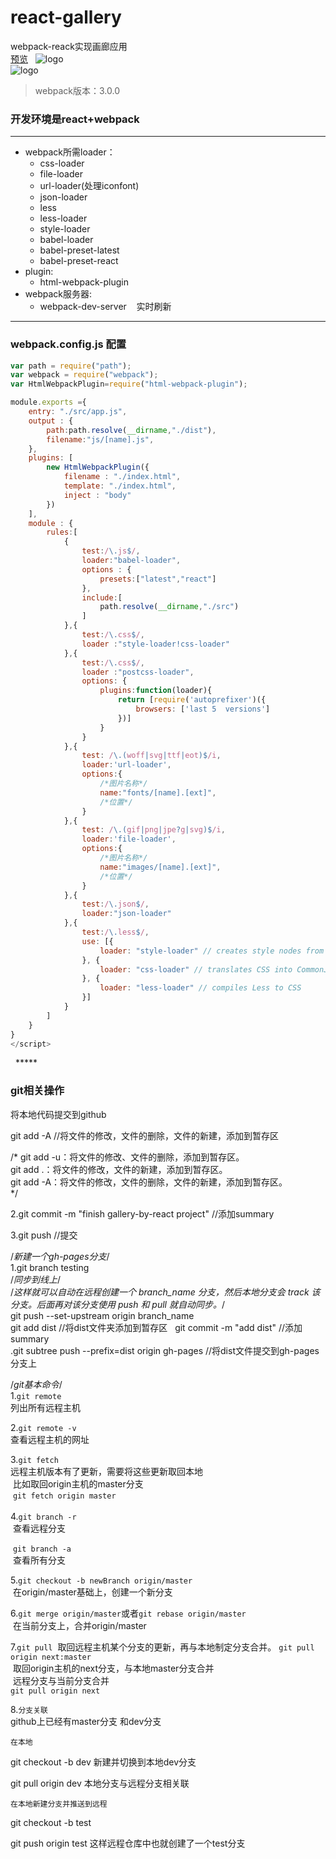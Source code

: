 # react-gallery
webpack-reack实现画廊应用  
[预览](https://ymbo.github.io/react-gallery/)  
![logo](https://github.com/YMBo/react-gallery/blob/master/%E7%94%BB%E5%BB%8A%E6%AD%A3%E9%9D%A2.png)  
![logo](https://github.com/YMBo/react-gallery/blob/master/%E7%94%BB%E5%BB%8A%E5%8F%8D%E9%9D%A2.png)  
> webpack版本：3.0.0  

### 开发环境是react+webpack   
***  
* webpack所需loader：     
    * css-loader  
    * file-loader  
    * url-loader(处理iconfont)  
    * json-loader  
    * less  
    * less-loader  
    * style-loader   
    * babel-loader  
    * babel-preset-latest  
    * babel-preset-react  
* plugin:   
    * html-webpack-plugin   
* webpack服务器:  
    * webpack-dev-server    实时刷新        
    
***  
### webpack.config.js 配置  
```javascript
var path = require("path");
var webpack = require("webpack");
var HtmlWebpackPlugin=require("html-webpack-plugin");

module.exports ={
	entry: "./src/app.js",
	output : {
		path:path.resolve(__dirname,"./dist"),
		filename:"js/[name].js",
	},
	plugins: [
		new HtmlWebpackPlugin({
			filename : "./index.html",
			template: "./index.html",
			inject : "body"
		})
	],
	module : {
		rules:[
			{
				test:/\.js$/,
				loader:"babel-loader",
				options : {
					presets:["latest","react"]
				},
				include:[
					path.resolve(__dirname,"./src")
				]
			},{
				test:/\.css$/,
				loader :"style-loader!css-loader"
			},{
				test:/\.css$/,
				loader :"postcss-loader",
				options: {
					plugins:function(loader){
						return [require('autoprefixer')({
							browsers: ['last 5  versions']
						})]
					}
				}
			},{
				test: /\.(woff|svg|ttf|eot)$/i,
				loader:'url-loader',
				options:{
					/*图片名称*/
					name:"fonts/[name].[ext]",
					/*位置*/
				}
			},{
				test: /\.(gif|png|jpe?g|svg)$/i,
				loader:'file-loader',
				options:{
					/*图片名称*/
					name:"images/[name].[ext]",
					/*位置*/
				}
			},{
				test:/\.json$/,
				loader:"json-loader"
			},{
				test:/\.less$/,
				use: [{
					loader: "style-loader" // creates style nodes from JS strings 
				}, {
					loader: "css-loader" // translates CSS into CommonJS 
				}, {
					loader: "less-loader" // compiles Less to CSS 
				}]
			}
		]
	}
}
</script>
```  
  
*****  
### git相关操作  
将本地代码提交到github 

git add -A   //将文件的修改，文件的删除，文件的新建，添加到暂存区

/*
git add -u：将文件的修改、文件的删除，添加到暂存区。  
git add .：将文件的修改，文件的新建，添加到暂存区。  
git add -A：将文件的修改，文件的删除，文件的新建，添加到暂存区。  
*/  

2.git commit -m "finish gallery-by-react project"	//添加summary  

3.git push   //提交  



/*新建一个gh-pages分支*/  
1.git branch testing    
/*同步到线上*/    
/*这样就可以自动在远程创建一个 branch_name 分支，然后本地分支会 track 该分支。后面再对该分支使用 push 和 pull 就自动同步。*/    
git push --set-upstream origin branch_name    
git add dist			//将dist文件夹添加到暂存区   
git commit -m "add dist"	//添加summary  
.git subtree push --prefix=dist origin gh-pages	//将dist文件提交到gh-pages分支上		
		
		
/*git基本命令*/    
1.`git remote`    
  列出所有远程主机    
      
2.`git remote -v`    
  查看远程主机的网址    
      
3.`git fetch`    
  远程主机版本有了更新，需要将这些更新取回本地    
  比如取回origin主机的master分支    
  `git fetch origin master`    
       
4.`git branch -r`    
  查看远程分支    
  
  `git branch -a`    
  查看所有分支    
      
5.`git checkout -b newBranch origin/master`    
  在origin/master基础上，创建一个新分支    
      
6.`git merge origin/master`或者`git rebase origin/master`    
  在当前分支上，合并origin/master    
      
7.`git pull`
  取回远程主机某个分支的更新，再与本地制定分支合并。
  `git pull origin next:master`    
  取回origin主机的next分支，与本地master分支合并    
  远程分支与当前分支合并    
  `git pull origin next`
      
 8.`分支关联`    
 github上已经有master分支 和dev分支

`在本地`    

git checkout -b dev 新建并切换到本地dev分支    

git pull origin dev 本地分支与远程分支相关联    

`在本地新建分支并推送到远程`    

git checkout -b test    

git push origin test   这样远程仓库中也就创建了一个test分支    

